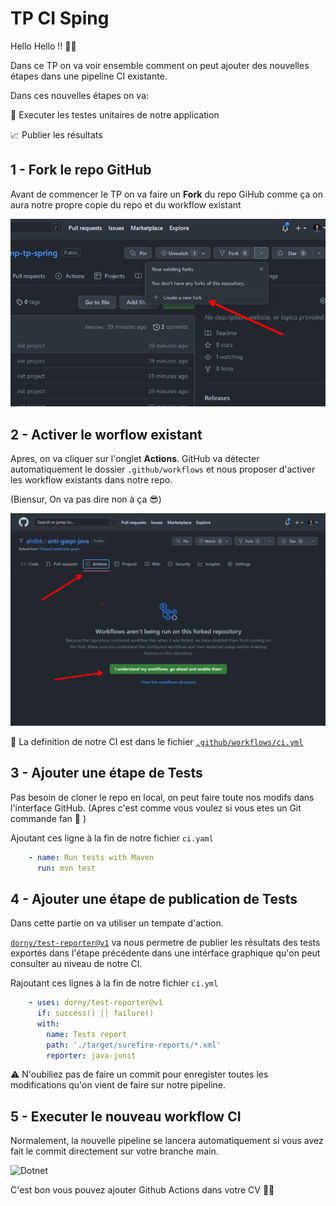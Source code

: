 # TP CI Sping 
Hello Hello !! 👋👋


Dans ce TP on va voir ensemble comment on peut ajouter des nouvelles étapes dans une pipeline CI existante. 

Dans ces nouvelles étapes on va: 

🔴 Executer les testes unitaires de notre application

📈 Publier les résultats

## 1 - Fork le repo GitHub
Avant de commencer le TP on va faire un **Fork** du repo GiHub comme ça on aura notre propre copie du repo et du workflow existant

![](./readmeContent/01.png)


## 2 - Activer le worflow existant
Apres, on va cliquer sur l'onglet **Actions**.
GitHub va détecter automatiquement le dossier `.github/workflows` et nous proposer d'activer les workflow existants dans notre repo. 

(Biensur, On va pas dire non à ça 😎)

![](./readmeContent/02.png)

📝 La definition de notre CI est dans le fichier 
[`.github/workflows/ci.yml`](https://github.com/ahdbk/BoosterCamp-tp-spring/blob/main/.github/workflows/ci.yml)

## 3 - Ajouter une étape de Tests
Pas besoin de cloner le repo en local, on peut faire toute nos modifs dans l'interface GitHub. (Apres c'est comme vous voulez si vous etes un Git commande fan 🙈 )

Ajoutant ces ligne à la fin de notre fichier `ci.yaml`
```yaml
    - name: Run tests with Maven
      run: mvn test
```
## 4 - Ajouter une étape de publication de Tests

Dans cette partie on va utiliser un tempate d'action.

[`dorny/test-reporter@v1`](https://github.com/dorny/test-reporter) va nous permetre de publier les résultats des tests exportés dans l'étape précédente dans une intérface graphique qu'on peut consulter au niveau de notre CI.

Rajoutant ces lignes à la fin de notre fichier `ci.yml`

```yaml
    - uses: dorny/test-reporter@v1
      if: success() || failure()
      with:
        name: Tests report
        path: './target/surefire-reports/*.xml'
        reporter: java-junit
```

⚠️ N'oubiliez pas de faire un commit pour enregister toutes les modifications qu'on vient de faire sur notre pipeline.

## 5 - Executer le nouveau workflow CI

Normalement, la nouvelle pipeline se lancera automatiquement si vous avez fait le commit directement sur votre branche main.

![Dotnet](https://user-images.githubusercontent.com/2827484/193042269-55317fb0-d96c-40ca-8ebb-398b2adfc8a2.png)

C'est bon vous pouvez ajouter Github Actions dans votre CV 🥳🥳